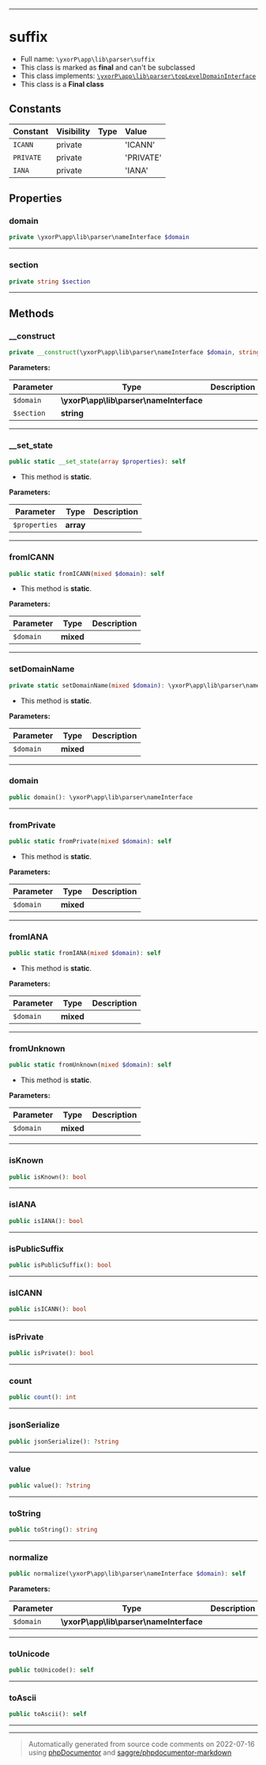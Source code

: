 ***

# suffix





* Full name: `\yxorP\app\lib\parser\suffix`
* This class is marked as **final** and can't be subclassed
* This class implements:
[`\yxorP\app\lib\parser\topLevelDomainInterface`](./topLevelDomainInterface.md)
* This class is a **Final class**


## Constants

| Constant | Visibility | Type | Value |
|:---------|:-----------|:-----|:------|
|`ICANN`|private| |&#039;ICANN&#039;|
|`PRIVATE`|private| |&#039;PRIVATE&#039;|
|`IANA`|private| |&#039;IANA&#039;|

## Properties


### domain



```php
private \yxorP\app\lib\parser\nameInterface $domain
```






***

### section



```php
private string $section
```






***

## Methods


### __construct



```php
private __construct(\yxorP\app\lib\parser\nameInterface $domain, string $section): mixed
```








**Parameters:**

| Parameter | Type | Description |
|-----------|------|-------------|
| `$domain` | **\yxorP\app\lib\parser\nameInterface** |  |
| `$section` | **string** |  |




***

### __set_state



```php
public static __set_state(array $properties): self
```



* This method is **static**.




**Parameters:**

| Parameter | Type | Description |
|-----------|------|-------------|
| `$properties` | **array** |  |




***

### fromICANN



```php
public static fromICANN(mixed $domain): self
```



* This method is **static**.




**Parameters:**

| Parameter | Type | Description |
|-----------|------|-------------|
| `$domain` | **mixed** |  |




***

### setDomainName



```php
private static setDomainName(mixed $domain): \yxorP\app\lib\parser\nameInterface
```



* This method is **static**.




**Parameters:**

| Parameter | Type | Description |
|-----------|------|-------------|
| `$domain` | **mixed** |  |




***

### domain



```php
public domain(): \yxorP\app\lib\parser\nameInterface
```











***

### fromPrivate



```php
public static fromPrivate(mixed $domain): self
```



* This method is **static**.




**Parameters:**

| Parameter | Type | Description |
|-----------|------|-------------|
| `$domain` | **mixed** |  |




***

### fromIANA



```php
public static fromIANA(mixed $domain): self
```



* This method is **static**.




**Parameters:**

| Parameter | Type | Description |
|-----------|------|-------------|
| `$domain` | **mixed** |  |




***

### fromUnknown



```php
public static fromUnknown(mixed $domain): self
```



* This method is **static**.




**Parameters:**

| Parameter | Type | Description |
|-----------|------|-------------|
| `$domain` | **mixed** |  |




***

### isKnown



```php
public isKnown(): bool
```











***

### isIANA



```php
public isIANA(): bool
```











***

### isPublicSuffix



```php
public isPublicSuffix(): bool
```











***

### isICANN



```php
public isICANN(): bool
```











***

### isPrivate



```php
public isPrivate(): bool
```











***

### count



```php
public count(): int
```











***

### jsonSerialize



```php
public jsonSerialize(): ?string
```











***

### value



```php
public value(): ?string
```











***

### toString



```php
public toString(): string
```











***

### normalize



```php
public normalize(\yxorP\app\lib\parser\nameInterface $domain): self
```








**Parameters:**

| Parameter | Type | Description |
|-----------|------|-------------|
| `$domain` | **\yxorP\app\lib\parser\nameInterface** |  |




***

### toUnicode



```php
public toUnicode(): self
```











***

### toAscii



```php
public toAscii(): self
```











***


***
> Automatically generated from source code comments on 2022-07-16 using [phpDocumentor](http://www.phpdoc.org/) and [saggre/phpdocumentor-markdown](https://github.com/Saggre/phpDocumentor-markdown)
